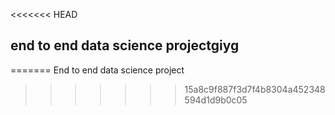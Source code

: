 <<<<<<< HEAD
## end to end data science projectgiyg
=======
End to end data science project
>>>>>>> 15a8c9f887f3d7f4b8304a452348594d1d9b0c05
